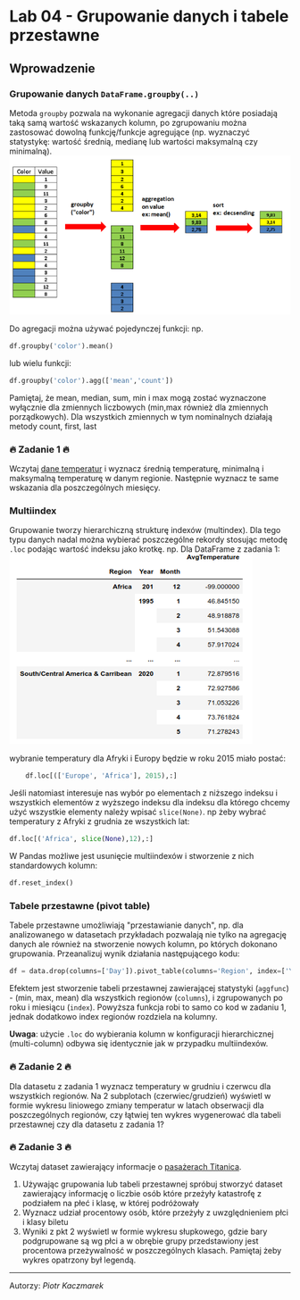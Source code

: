 # Lab 04 - Grupowanie danych i tabele przestawne

## Wprowadzenie
### Grupowanie danych `DataFrame.groupby(..)`
Metoda `groupby` pozwala na wykonanie agregacji danych które posiadają taką samą wartość wskazanych kolumn, po zgrupowaniu można zastosować dowolną funkcję/funkcje agregujące (np. wyznaczyć statystykę: wartość średnią, medianę lub wartości maksymalną czy minimalną).
!['groupby'](_resources/lab_04a/groupby.png)

Do agregacji można używać pojedynczej funkcji:
np.
``` python
df.groupby('color').mean()
```
lub wielu funkcji:
``` python
df.groupby('color').agg(['mean','count'])
```
Pamiętaj, że mean, median, sum, min i max mogą zostać wyznaczone  wyłącznie dla zmiennych liczbowych (min,max również dla zmiennych porządkowych).
Dla wszystkich zmiennych w tym nominalnych działają metody count, first, last

### 🔥 Zadanie 1 🔥 

Wczytaj [dane temperatur]() i wyznacz średnią temperaturę, minimalną i maksymalną temperaturę w danym regionie. Następnie wyznacz te same wskazania dla poszczególnych miesięcy. 


### Multiindex
Grupowanie tworzy hierarchiczną strukturę indexów (multindex). Dla tego typu danych nadal można wybierać poszczególne rekordy stosując metodę `.loc` podając wartość indeksu jako krotkę. 
np. Dla DataFrame z zadania 1:
![temperatury_multiindex](_resources/lab_04a/group_by_temp.png)

wybranie temperatury dla Afryki i Europy będzie w roku 2015 miało postać:
``` python
    df.loc[(['Europe', 'Africa'], 2015),:]
```
Jeśli natomiast interesuje nas wybór po elementach z niższego indeksu i wszystkich elementów z wyższego indeksu dla indeksu dla którego chcemy użyć wszystkie elementy należy wpisać `slice(None)`. np żeby wybrać temperatury z Afryki z grudnia ze wszystkich lat:
``` python
df.loc[('Africa', slice(None),12),:]
```

W Pandas możliwe jest usunięcie multiindexów i stworzenie z nich standardowych kolumn:
```python
df.reset_index()
```

### Tabele przestawne (pivot table)
Tabele przestawne umożliwiają "przestawianie danych", np. dla analizowanego w datasetach przykładach pozwalają nie tylko na agregację danych ale również na stworzenie nowych kolumn, po których dokonano grupowania. Przeanalizuj wynik działania następującego kodu:
``` python 
df = data.drop(columns=['Day']).pivot_table(columns='Region', index=['Year','Month'], aggfunc=['min', 'max', 'mean'], values='AvgTemperature' )
```

Efektem jest stworzenie tabeli przestawnej zawierającej statystyki  (`aggfunc`) - (min, max, mean) dla wszystkich regionów (`columns`), i zgrupowanych po roku i miesiącu (`index`).
Powyższa funkcja robi to samo co kod w zadaniu 1, jednak dodatkowo index regionów rozdziela na kolumny.

**Uwaga**: użycie `.loc` do wybierania kolumn w konfiguracji hierarchicznej (multi-column) odbywa się identycznie jak w przypadku multiindexów.

### 🔥 Zadanie 2 🔥 

Dla datasetu z zadania 1 wyznacz temperatury w grudniu i czerwcu dla wszystkich regionów. Na 2 subplotach (czerwiec/grudzień) wyświetl w formie wykresu liniowego zmiany temperatur w latach obserwacji dla poszczególnych regionów, czy łątwiej ten wykres wygenerować dla tabeli przestawnej czy dla datasetu z zadania 1?


### 🔥 Zadanie 3 🔥 
Wczytaj dataset zawierający informacje o [pasażerach Titanica](titanic_train.csv).
1. Używając grupowania lub tabeli przestawnej spróbuj stworzyć dataset zawierający informację o liczbie osób które przeżyły katastrofę z podziałem na płeć i klasę, w której podróżowały
2. Wyznacz udział  procentowy osób, które przeżyły z uwzględnieniem płci i klasy biletu 
3. Wyniki z pkt 2 wyświetl w formie wykresu słupkowego, gdzie bary podgrupowane są wg płci a w obrębie grupy przedstawiony jest procentowa przeżywalność w poszczególnych klasach. Pamiętaj żeby wykres opatrzony był legendą.



---
Autorzy: *Piotr Kaczmarek*
